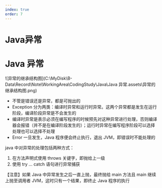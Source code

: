 ```yaml
---
index: true
order: 7
---
```


# Java异常


# Java 异常

![异常的继承结构图](C:\MyDisk\B-Data\Record\Note\WorkingArea\CodingStudy\Java\Java 异常.assets\异常的继承结构图.png)

- 不管是错误还是异常，都是可抛出的
- Exception 分为两类：编译时异常和运行时异常。这两个异常都是发生在运行阶段，编译阶段异常是不会发生的
- 编译时异常是表示必须在编写程序的时候预先对这种异常进行处理，否则编译器会报错（并不是在编译阶段发生的）；运行时异常在编写程序阶段可以选择处理也可以选择不处理
- Error 一旦发生，Java 程序便会终止执行，退出 JVM，即错误时不能处理的



java 中对异常的处理包括两种方式：

1. 在方法声明式使用 throws 关键字，即抛给上一级
2. 使用 try ... catch 语句进行异常捕获

【注意】如果 Java 中异常发生之后一直上抛，最终抛给 main 方法且 main 继续上抛至调用者 JVM，这时只有一个结果，即终止 Java 程序的执行